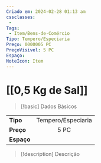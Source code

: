 ```yaml
---
Criado em: 2024-02-28 01:13 am
cssclasses:
 - 
Tags:
 - Item/Bens-de-Comércio
Tipo: Tempero/Especiaria
Preço: 0000005 PC
PreçoVisivel: 5 PC
Espaço: 
NoteIcon: Item
---
```

# [[0,5 Kg de Sal]]

> [!basic] Dados Básicos
> 
|            |     |
| ---------- |:---:|
| **Tipo**   |  Tempero/Especiaria   |
| **Preço**  |   5 PC   |
| **Espaço** |     |
>
 
> [!description] Descrição
> 
>
